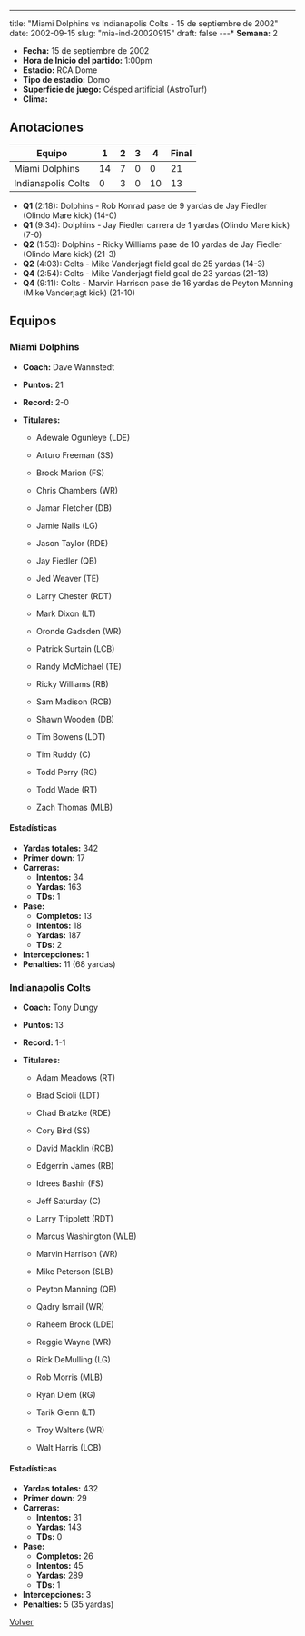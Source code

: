 ---
title: "Miami Dolphins vs Indianapolis Colts - 15 de septiembre de 2002"
date: 2002-09-15
slug: "mia-ind-20020915"
draft: false
---* **Semana:** 2
* **Fecha:** 15 de septiembre de 2002
* **Hora de Inicio del partido:** 1:00pm
* **Estadio:** RCA Dome
* **Tipo de estadio:** Domo
* **Superficie de juego:** Césped artificial (AstroTurf)
* **Clima:** 




## Anotaciones
| Equipo | 1 | 2 | 3 | 4 | Final |
|--------|---|---|---|---|-------|
| Miami Dolphins  | 14 | 7 | 0 | 0  | 21 |
| Indianapolis Colts  | 0 | 3 | 0 | 10  | 13 |
* **Q1** (2:18): Dolphins - Rob Konrad pase de 9 yardas de Jay Fiedler (Olindo Mare kick) (14-0)
* **Q1** (9:34): Dolphins - Jay Fiedler carrera de 1 yardas (Olindo Mare kick) (7-0)
* **Q2** (1:53): Dolphins - Ricky Williams pase de 10 yardas de Jay Fiedler (Olindo Mare kick) (21-3)
* **Q2** (4:03): Colts - Mike Vanderjagt field goal de 25 yardas (14-3)
* **Q4** (2:54): Colts - Mike Vanderjagt field goal de 23 yardas (21-13)
* **Q4** (9:11): Colts - Marvin Harrison pase de 16 yardas de Peyton Manning (Mike Vanderjagt kick) (21-10)


## Equipos


### Miami Dolphins
* **Coach:** Dave Wannstedt
* **Puntos:** 21
* **Record:** 2-0
* **Titulares:** 

  * Adewale Ogunleye (LDE) 

  * Arturo Freeman (SS) 

  * Brock Marion (FS) 

  * Chris Chambers (WR) 

  * Jamar Fletcher (DB) 

  * Jamie Nails (LG) 

  * Jason Taylor (RDE) 

  * Jay Fiedler (QB) 

  * Jed Weaver (TE) 

  * Larry Chester (RDT) 

  * Mark Dixon (LT) 

  * Oronde Gadsden (WR) 

  * Patrick Surtain (LCB) 

  * Randy McMichael (TE) 

  * Ricky Williams (RB) 

  * Sam Madison (RCB) 

  * Shawn Wooden (DB) 

  * Tim Bowens (LDT) 

  * Tim Ruddy (C) 

  * Todd Perry (RG) 

  * Todd Wade (RT) 

  * Zach Thomas (MLB) 

#### Estadísticas
* **Yardas totales:** 342
* **Primer down:** 17
* **Carreras:**
  * **Intentos:** 34
  * **Yardas:** 163
  * **TDs:** 1
* **Pase:**
  * **Completos:** 13
  * **Intentos:** 18
  * **Yardas:** 187
  * **TDs:** 2
* **Intercepciones:** 1
* **Penalties:** 11 (68 yardas)

### Indianapolis Colts
* **Coach:** Tony Dungy
* **Puntos:** 13
* **Record:** 1-1
* **Titulares:** 

  * Adam Meadows (RT) 

  * Brad Scioli (LDT) 

  * Chad Bratzke (RDE) 

  * Cory Bird (SS) 

  * David Macklin (RCB) 

  * Edgerrin James (RB) 

  * Idrees Bashir (FS) 

  * Jeff Saturday (C) 

  * Larry Tripplett (RDT) 

  * Marcus Washington (WLB) 

  * Marvin Harrison (WR) 

  * Mike Peterson (SLB) 

  * Peyton Manning (QB) 

  * Qadry Ismail (WR) 

  * Raheem Brock (LDE) 

  * Reggie Wayne (WR) 

  * Rick DeMulling (LG) 

  * Rob Morris (MLB) 

  * Ryan Diem (RG) 

  * Tarik Glenn (LT) 

  * Troy Walters (WR) 

  * Walt Harris (LCB) 

#### Estadísticas
* **Yardas totales:** 432
* **Primer down:** 29
* **Carreras:**
  * **Intentos:** 31
  * **Yardas:** 143
  * **TDs:** 0
* **Pase:**
  * **Completos:** 26
  * **Intentos:** 45
  * **Yardas:** 289
  * **TDs:** 1
* **Intercepciones:** 3
* **Penalties:** 5 (35 yardas)


[Volver](/historia/2002)
